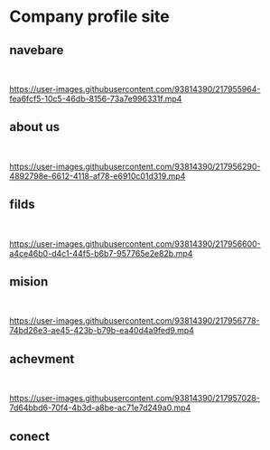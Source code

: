 # Company profile site
## navebare 
<br>

https://user-images.githubusercontent.com/93814390/217955964-fea6fcf5-10c5-46db-8156-73a7e996331f.mp4

## about us
<br>

https://user-images.githubusercontent.com/93814390/217956290-4892798e-6612-4118-af78-e6910c01d319.mp4

## filds
<br>

https://user-images.githubusercontent.com/93814390/217956600-a4ce46b0-d4c1-44f5-b6b7-957765e2e82b.mp4

## mision
<br>

https://user-images.githubusercontent.com/93814390/217956778-74bd26e3-ae45-423b-b79b-ea40d4a9fed9.mp4

## achevment
<br>

https://user-images.githubusercontent.com/93814390/217957028-7d64bbd6-70f4-4b3d-a8be-ac71e7d249a0.mp4

## conect 
<br>
